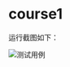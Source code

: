 # course1
运行截图如下：

![测试用例](https://user-images.githubusercontent.com/1488931/147482944-44ec5bbf-6e5f-4c67-a2db-e6dc1c1b12d6.png)

